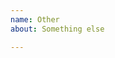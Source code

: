 ```yaml
---
name: Other
about: Something else

---
```


<!-- Bug reports and Feature requests must use other templates, or will be closed -->
<!-- Please ask questions on StackOverflow or the webpack Gitter (https://gitter.im/webpack/webpack). -->
<!-- Issues which contain questions or support requests will be closed. -->
